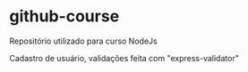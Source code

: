 # github-course
Repositório utilizado para curso NodeJs


Cadastro de usuário, validações feita com "express-validator"
